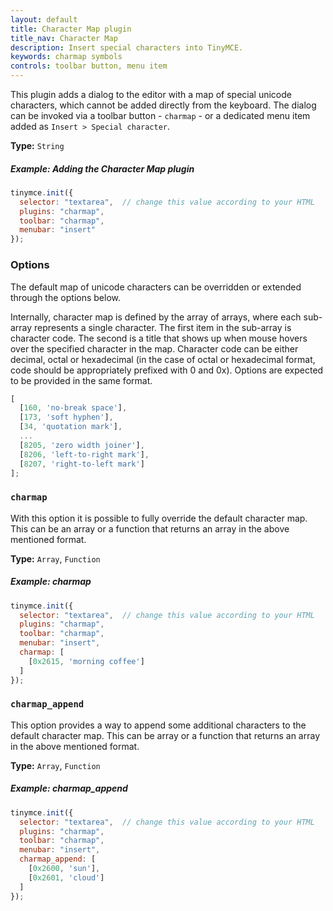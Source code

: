 ```yaml
---
layout: default
title: Character Map plugin
title_nav: Character Map
description: Insert special characters into TinyMCE.
keywords: charmap symbols
controls: toolbar button, menu item
---
```


This plugin adds a dialog to the editor with a map of special unicode characters, which cannot be added directly from the keyboard. The dialog can be invoked via a toolbar button - `charmap` - or a dedicated menu item added as `Insert > Special character`.

**Type:** `String`

##### Example: Adding the Character Map plugin

```js
tinymce.init({
  selector: "textarea",  // change this value according to your HTML
  plugins: "charmap",
  toolbar: "charmap",
  menubar: "insert"
});
```

### Options

The default map of unicode characters can be overridden or extended through the options below.

Internally, character map is defined by the array of arrays, where each sub-array represents a single character. The first item in the sub-array is character code. The second is a title that shows up when mouse hovers over the specified character in the map. Character code can be either decimal, octal or hexadecimal (in the case of octal or hexadecimal format, code should be appropriately prefixed with 0 and 0x). Options are expected to be provided in the same format.

```js
[
  [160, 'no-break space'],
  [173, 'soft hyphen'],
  [34, 'quotation mark'],
  ...
  [8205, 'zero width joiner'],
  [8206, 'left-to-right mark'],
  [8207, 'right-to-left mark']
];
```

### `charmap`

With this option it is possible to fully override the default character map. This can be an array or a function that returns an array in the above mentioned format.

**Type:** `Array`, `Function`

##### Example: charmap

```js
tinymce.init({
  selector: "textarea",  // change this value according to your HTML
  plugins: "charmap",
  toolbar: "charmap",
  menubar: "insert",
  charmap: [
    [0x2615, 'morning coffee']
  ]
});
```

### `charmap_append`

This option provides a way to append some additional characters to the default character map. This can be array or a function that returns an array in the above mentioned format.

**Type:** `Array`, `Function`

##### Example: charmap_append

```js
tinymce.init({
  selector: "textarea",  // change this value according to your HTML
  plugins: "charmap",
  toolbar: "charmap",
  menubar: "insert",
  charmap_append: [
    [0x2600, 'sun'],
    [0x2601, 'cloud']
  ]
});
```
